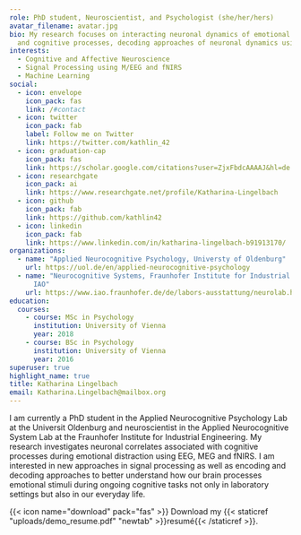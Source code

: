 ```yaml
---
role: PhD student, Neuroscientist, and Psychologist (she/her/hers)
avatar_filename: avatar.jpg
bio: My research focuses on interacting neuronal dynamics of emotional
  and cognitive processes, decoding approaches of neuronal dynamics using machine learning using electrophysiology and neuroimaging methods
interests:
  - Cognitive and Affective Neuroscience
  - Signal Processing using M/EEG and fNIRS
  - Machine Learning
social:
  - icon: envelope
    icon_pack: fas
    link: /#contact
  - icon: twitter
    icon_pack: fab
    label: Follow me on Twitter
    link: https://twitter.com/kathlin_42
  - icon: graduation-cap
    icon_pack: fas
    link: https://scholar.google.com/citations?user=ZjxFbdcAAAAJ&hl=de
  - icon: researchgate
    icon_pack: ai
    link: https://www.researchgate.net/profile/Katharina-Lingelbach
  - icon: github
    icon_pack: fab
    link: https://github.com/kathlin42
  - icon: linkedin
    icon_pack: fab
    link: https://www.linkedin.com/in/katharina-lingelbach-b91913170/
organizations:
  - name: "Applied Neurocognitive Psychology, Universty of Oldenburg"
    url: https://uol.de/en/applied-neurocognitive-psychology
  - name: "Neurocognitive Systems, Fraunhofer Institute for Industrial Engeniering
      IAO"
    url: https://www.iao.fraunhofer.de/de/labors-ausstattung/neurolab.html
education:
  courses:
    - course: MSc in Psychology
      institution: University of Vienna
      year: 2018
    - course: BSc in Psychology
      institution: University of Vienna
      year: 2016
superuser: true
highlight_name: true
title: Katharina Lingelbach
email: Katharina.Lingelbach@mailbox.org
---
```

I am currently a PhD student in the Applied Neurocognitive Psychology Lab at the Universit Oldenburg and neuroscientist in the Applied Neurocognitive System Lab at the Fraunhofer Institute for Industrial Engineering. 
My research investigates neuronal correlates associated with cognitive processes during emotional distraction using EEG, MEG and fNIRS. 
I am interested in new approaches in signal processing as well as encoding and decoding approaches to better understand how our brain processes emotional stimuli during ongoing cognitive tasks not only in laboratory settings but also in our everyday life. 

{{< icon name="download" pack="fas" >}} Download my {{< staticref "uploads/demo_resume.pdf" "newtab" >}}resumé{{< /staticref >}}.